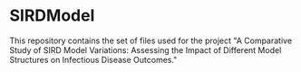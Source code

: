 # SIRDModel
This repository contains the set of files used for the project "A Comparative Study of SIRD Model Variations: Assessing the Impact of Different Model Structures on Infectious Disease Outcomes."
